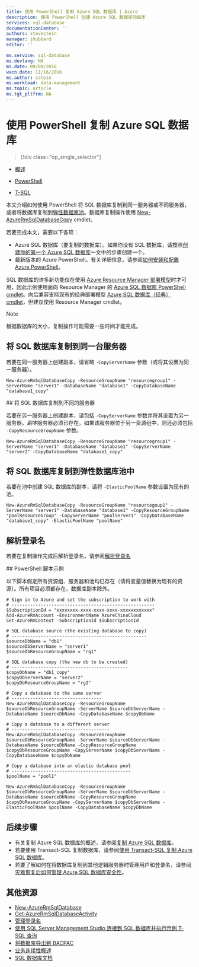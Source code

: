 ```yaml
---
title: 使用 PowerShell 复制 Azure SQL 数据库 | Azure
description: 使用 PowerShell 创建 Azure SQL 数据库的副本
services: sql-database
documentationCenter: ''
authors: stevestein
manager: jhubbard
editor: ''

ms.service: sql-database
ms.devlang: NA
ms.date: 09/08/2016
wacn.date: 11/16/2016
ms.author: sstein
ms.workload: data-management
ms.topic: article
ms.tgt_pltfrm: NA
---
```


# 使用 PowerShell 复制 Azure SQL 数据库

> [!div class="op_single_selector"]
- [概述](./sql-database-copy.md)

- [PowerShell](./sql-database-copy-powershell.md)
- [T-SQL](./sql-database-copy-transact-sql.md)

本文介绍如何使用 PowerShell 将 SQL 数据库复制到同一服务器或不同服务器，或者将数据库复制到[弹性数据库池](./sql-database-elastic-pool.md)。数据库复制操作使用 [New-AzureRmSqlDatabaseCopy](https://msdn.microsoft.com/zh-cn/library/mt603644.aspx) cmdlet。

若要完成本文，需要以下各项：

- Azure SQL 数据库（要复制的数据库）。如果你没有 SQL 数据库，请按照[创建你的第一个 Azure SQL 数据库](./sql-database-get-started.md)一文中的步骤创建一个。
- 最新版本的 Azure PowerShell。有关详细信息，请参阅[如何安装和配置 Azure PowerShell](../powershell-install-configure.md)。

SQL 数据库的许多新功能仅在使用 [Azure Resource Manager 部署模型](../azure-resource-manager/resource-group-overview.md)时才可用，因此示例使用面向 Resource Manager 的 [Azure SQL 数据库 PowerShell cmdlet](https://msdn.microsoft.com/zh-cn/library/azure/mt574084.aspx)。向后兼容支持现有的经典部署模型 [Azure SQL 数据库（经典）cmdlet](https://msdn.microsoft.com/zh-cn/library/azure/dn546723.aspx)，但建议使用 Resource Manager cmdlet。

>[!NOTE]
> 根据数据库的大小，复制操作可能需要一些时间才能完成。

## 将 SQL 数据库复制到同一台服务器

若要在同一服务器上创建副本，请省略 `-CopyServerName` 参数（或将其设置为同一服务器）。

```
New-AzureRmSqlDatabaseCopy -ResourceGroupName "resourcegroup1" -ServerName "server1" -DatabaseName "database1" -CopyDatabaseName "database1_copy"
```

##<a name="copy-your-sql-database"></a> 将 SQL 数据库复制到不同的服务器

若要在另一服务器上创建副本，请包括 `-CopyServerName` 参数并将其设置为另一服务器。*副本*服务器必须已存在。如果该服务器位于另一资源组中，则还必须包括 `-CopyResourceGroupName` 参数。

```
New-AzureRmSqlDatabaseCopy -ResourceGroupName "resourcegroup1" -ServerName "server1" -DatabaseName "database1" -CopyServerName "server2" -CopyDatabaseName "database1_copy"
```

## 将 SQL 数据库复制到弹性数据库池中

若要在池中创建 SQL 数据库的副本，请将 `-ElasticPoolName` 参数设置为现有的池。

```
New-AzureRmSqlDatabaseCopy -ResourceGroupName "resourcegoup1" -ServerName "server1" -DatabaseName "database1" -CopyResourceGroupName "poolResourceGroup" -CopyServerName "poolServer1" -CopyDatabaseName "database1_copy" -ElasticPoolName "poolName"
```

## 解析登录名

若要在复制操作完成后解析登录名，请参阅[解析登录名](./sql-database-copy-transact-sql.md#resolve-logins-after-the-copy-operation-completes)

##<a name="example-powershell-script"></a> PowerShell 脚本示例

以下脚本假定所有资源组、服务器和池均已存在（请将变量值替换为现有的资源）。所有项目必须都存在，数据库副本除外。

```
# Sign in to Azure and set the subscription to work with
# ------------------------------------------------------
$SubscriptionId = "xxxxxxxx-xxxx-xxxx-xxxx-xxxxxxxxxxxx"
Add-AzureRmAccount -EnvironmentName AzureChinaCloud
Set-AzureRmContext -SubscriptionId $SubscriptionId

# SQL database source (the existing database to copy)
# ---------------------------------------------------
$sourceDbName = "db1"
$sourceDbServerName = "server1"
$sourceDbResourceGroupName = "rg1"

# SQL database copy (the new db to be created)
# --------------------------------------------
$copyDbName = "db1_copy"
$copyDbServerName = "server2"
$copyDbResourceGroupName = "rg2"

# Copy a database to the same server
# ----------------------------------
New-AzureRmSqlDatabaseCopy -ResourceGroupName $sourceDbResourceGroupName -ServerName $sourceDbServerName -DatabaseName $sourceDbName -CopyDatabaseName $copyDbName

# Copy a database to a different server
# -------------------------------------
New-AzureRmSqlDatabaseCopy -ResourceGroupName $sourceDbResourceGroupName -ServerName $sourceDbServerName -DatabaseName $sourceDbName -CopyResourceGroupName $copyDbResourceGroupName -CopyServerName $copyDbServerName -CopyDatabaseName $copyDbName

# Copy a database into an elastic database pool
# ---------------------------------------------
$poolName = "pool1"

New-AzureRmSqlDatabaseCopy -ResourceGroupName $sourceDbResourceGroupName -ServerName $sourceDbServerName -DatabaseName $sourceDbName -CopyResourceGroupName $copyDbResourceGroupName -CopyServerName $copyDbServerName -ElasticPoolName $poolName -CopyDatabaseName $copyDbName
```

## 后续步骤

- 有关复制 Azure SQL 数据库的概述，请参阅[复制 Azure SQL 数据库](./sql-database-copy.md)。
- 若要使用 Transact-SQL 复制数据库，请参阅[使用 Transact-SQL 复制 Azure SQL 数据库](./sql-database-copy-transact-sql.md)。
- 若要了解如何在将数据库复制到其他逻辑服务器时管理用户和登录名，请参阅[灾难恢复后如何管理 Azure SQL 数据库安全性](./sql-database-geo-replication-security-config.md)。

## 其他资源

- [New-AzureRmSqlDatabase](https://msdn.microsoft.com/zh-cn/library/mt603644.aspx)
- [Get-AzureRmSqlDatabaseActivity](https://msdn.microsoft.com/zh-cn/library/mt603687.aspx)
- [管理登录名](./sql-database-manage-logins.md)
- [使用 SQL Server Management Studio 连接到 SQL 数据库并执行示例 T-SQL 查询](./sql-database-connect-query-ssms.md)
- [将数据库导出到 BACPAC](./sql-database-export-powershell.md)
- [业务连续性概述](./sql-database-business-continuity.md)
- [SQL 数据库文档](./index.md)

<!---HONumber=Mooncake_1010_2016-->
